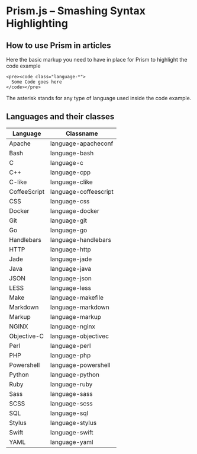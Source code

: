 # Prism.js – Smashing Syntax Highlighting

## How to use Prism in articles

Here the basic markup you need to have in place for Prism to highlight the code example

```
<pre><code class="language-*">
  Some Code goes here
</code></pre>
```

The asterisk stands for any type of language used inside the code example.

## Languages and their classes

|Language|Classname|
|---|---|
|Apache|language-apacheconf|
|Bash|language-bash|
|C|language-c|
|C++|language-cpp|
|C-like|language-clike|
|CoffeeScript|language-coffeescript|
|CSS|language-css|
|Docker|language-docker|
|Git|language-git|
|Go|language-go|
|Handlebars|language-handlebars|
|HTTP|language-http|
|Jade|language-jade|
|Java|language-java|
|JSON|language-json|
|LESS|language-less|
|Make|language-makefile|
|Markdown|language-markdown|
|Markup|language-markup|
|NGINX|language-nginx|
|Objective-C|language-objectivec|
|Perl|language-perl|
|PHP|language-php|
|Powershell|language-powershell|
|Python|language-python|
|Ruby|language-ruby|
|Sass|language-sass|
|SCSS|language-scss|
|SQL|language-sql|
|Stylus|language-stylus|
|Swift|language-swift|
|YAML|language-yaml|
